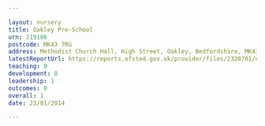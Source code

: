 ```yaml
---

layout: nursery
title: Oakley Pre-School
urn: 219186
postcode: MK43 7RG
address: Methodist Church Hall, High Street, Oakley, Bedfordshire, MK43 7RG
latestReportUrl: https://reports.ofsted.gov.uk/provider/files/2328701/urn/219186.pdf
teaching: 0
development: 0
leadership: 1
outcomes: 0
overall: 1
date: 23/01/2014

---
```

